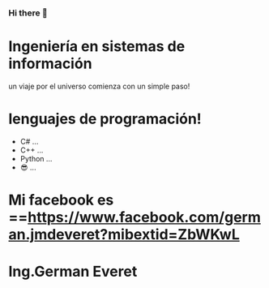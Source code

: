 ### Hi there 👋

# Ingeniería en sistemas de información 
un viaje por el universo comienza con un simple paso!


# lenguajes de programación!
- C# ...
- C++ ...
- Python ...
- 😎 ...

# Mi facebook es ==https://www.facebook.com/german.jmdeveret?mibextid=ZbWKwL 

# Ing.German Everet 




<!--
**DelWed/DelWed** is a ✨ _special_ ✨ repository because its `README.md` (this file) appears on your GitHub profile.

Here are some ideas to get you started:

- 🔭 I’m currently working on ...
- 🌱 I’m currently learning ...
- 👯 I’m looking to collaborate on ...
- 🤔 I’m looking for help with ...
- 💬 Ask me about ...
- 📫 How to reach me: ...
- 😄 Pronouns: ...
- ⚡ Fun fact: ...
-->
